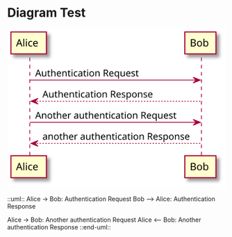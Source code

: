 # Diagram Test

![diagram](diagrams/out/test.svg)

::uml::
Alice -> Bob: Authentication Request
Bob --> Alice: Authentication Response

Alice -> Bob: Another authentication Request
Alice <-- Bob: Another authentication Response
::end-uml::

